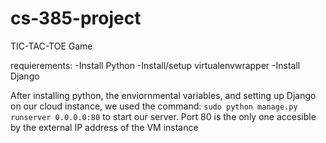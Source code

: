 # cs-385-project

TIC-TAC-TOE Game

requierements:
-Install Python
-Install/setup virtualenvwrapper
-Install Django

After installing python, the enviornmental variables, and setting up Django on our cloud instance, we used the command:
`sudo python manage.py runserver 0.0.0.0:80`
to start our server. Port 80 is the only one accesible by the external IP address of the VM instance

